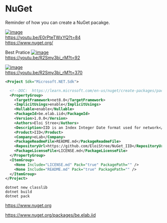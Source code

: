# NuGet
Reminder of how you can create a NuGet pacakge.

[![image](https://github.com/user-attachments/assets/ad63cf0f-6fba-483d-974f-3403073fa068)](https://youtu.be/E0rPteTWxYQ?t=84)  
https://youtu.be/E0rPteTWxYQ?t=84  
https://www.nuget.org/  

Best Pratice
[![image](https://github.com/user-attachments/assets/ea6eb01b-6fac-4b99-8ddd-fe74ef973eef)](https://youtu.be/R2Smy3bi_rM?t=92)  
https://youtu.be/R2Smy3bi_rM?t=92  

[![image](https://github.com/user-attachments/assets/e3ed6e98-9715-45c3-a89c-51aee13c970c)](https://youtu.be/R2Smy3bi_rM?t=370)  
https://youtu.be/R2Smy3bi_rM?t=370  



``` xml
<Project Sdk="Microsoft.NET.Sdk">

  <!--DOC:  https://learn.microsoft.com/en-us/nuget/create-packages/package-authoring-best-practices#readme-->
  <PropertyGroup>
    <TargetFramework>net8.0</TargetFramework>
    <ImplicitUsings>enable</ImplicitUsings>
    <Nullable>enable</Nullable>
    <PackageId>be.elab.iid</PackageId>
    <Version>1.0.0</Version>
    <Authors>Eloi Stree</Authors>
    <Description>IID is an Index Integer Date format used for network</Description>
    <Product>IID</Product>
    <Company>eLab</Company>
    <PackageReadmeFile>README.md</PackageReadmeFile>
    <RepositoryUrl>https://github.com/EloiStree/NuGet_IID</RepositoryUrl>
    <PackageLicenseFile>LICENSE.md</PackageLicenseFile>
  </PropertyGroup>
  <ItemGroup>
    <None Include="LICENSE.md" Pack="true" PackagePath="" />
    <None Include="README.md" Pack="true" PackagePath="" />
  </ItemGroup>
</Project>


```

```
dotnet new classlib
dotnet build
dotnet pack

```
https://www.nuget.org

https://www.nuget.org/packages/be.elab.iid
